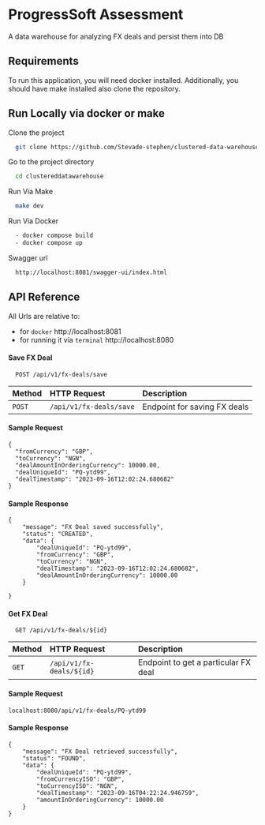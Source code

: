 
# ProgressSoft Assessment

A data warehouse for analyzing FX deals and persist them into DB

## Requirements
To run this application, you will need docker installed. Additionally, you should have make installed also clone the repository.


## Run Locally via docker or make

Clone the project

```bash
  git clone https://github.com/Stevade-stephen/clustered-data-warehouse
```

Go to the project directory

```bash
  cd clustereddatawarehouse
```

Run Via Make

```bash
  make dev
```

Run Via Docker
```bash
  - docker compose build
  - docker compose up 
```
Swagger url
```bash
  http://localhost:8081/swagger-ui/index.html
```


## API Reference
All Urls are relative to:
- for `docker` http://localhost:8081
- for running it via `terminal` http://localhost:8080
#### Save FX Deal

```http
  POST /api/v1/fx-deals/save
```

| Method   | HTTP Request            | Description                  |
|:---------|:------------------------|:-----------------------------|
| `POST`   | `/api/v1/fx-deals/save` | Endpoint for saving FX deals |

#### Sample Request
```
{
  "fromCurrency": "GBP",
  "toCurrency": "NGN",
  "dealAmountInOrderingCurrency": 10000.00,
  "dealUniqueId": "PQ-ytd99",
  "dealTimestamp": "2023-09-16T12:02:24.680682"
}
```
#### Sample Response
```
{
    "message": "FX Deal saved successfully",
    "status": "CREATED",
    "data": {
        "dealUniqueId": "PQ-ytd99",
        "fromCurrency": "GBP",
        "toCurrency": "NGN",
        "dealTimestamp": "2023-09-16T12:02:24.680682",
        "dealAmountInOrderingCurrency": 10000.00
    }

}

```


#### Get FX Deal

```http
  GET /api/v1/fx-deals/${id}
```

| Method   | HTTP Request             | Description                          |
|:---------|:-------------------------|:-------------------------------------|
| `GET`    | `/api/v1/fx-deals/${id}` | Endpoint to get a particular FX deal |

#### Sample Request
``` 
localhost:8080/api/v1/fx-deals/PQ-ytd99
```
#### Sample Response
```
{
    "message": "FX Deal retrieved successfully",
    "status": "FOUND",
    "data": {
        "dealUniqueId": "PQ-ytd99",
        "fromCurrencyISO": "GBP",
        "toCurrencyISO": "NGN",
        "dealTimestamp": "2023-09-16T04:22:24.946759",
        "amountInOrderingCurrency": 10000.00
    }
}
```


